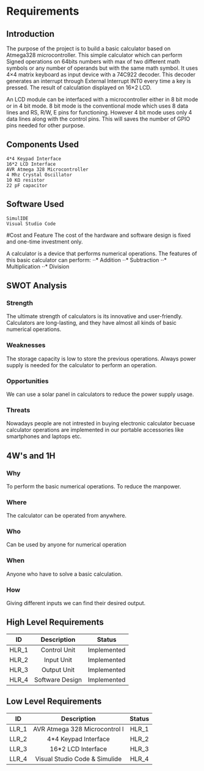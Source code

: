 # Requirements

## Introduction
The purpose of the project is to build a basic calculator based on Atmega328 microcontroller. This simple calculator which can perform Signed operations on 64bits numbers with max of two different math symbols or any number of operands but with the same math symbol. It uses 4×4 matrix keyboard as input device with a 74C922 decoder. This decoder generates an interrupt through External Interrupt INT0 every time a key is pressed. The result of calculation displayed on 16×2 LCD.

An LCD module can be interfaced with a microcontroller either in 8 bit mode or in 4 bit mode. 8 bit mode is the conventional mode which uses 8 data lines and RS, R/W, E pins for functioning. However 4 bit mode uses only 4 data lines along with the control pins. This will saves the number of GPIO pins needed for other purpose.

## Components Used
    4*4 Keypad Interface
    16*2 LCD Interface
    AVR Atmega 328 Microcontroller
    4 Mhz Crystal Oscillator
    10 KΩ resistor
    22 pF capacitor

## Software Used
    SimulIDE
    Visual Studio Code

#Cost and Feature
    The cost of the hardware and software design is fixed and one-time investment only.

A calculator is a device that performs numerical operations. The features of this basic calculator can perform:
    ⋅⋅* Addition
    ⋅⋅* Subtraction
    ⋅⋅* Multiplication
    ⋅⋅* Division


## SWOT Analysis

### Strength
The ultimate strength of calculators is its innovative and user-friendly.
Calculators are long-lasting, and they have almost all kinds of basic numerical operations.

### Weaknesses
The storage capacity is low to store the previous operations.
Always power supply is needed for the calculator to perform an operation.

### Opportunities
We can use a solar panel in calculators to reduce the power supply usage.

### Threats
Nowadays people are not intrested in buying electronic calculator becuase calculator operations are implemented in our portable accessories like smartphones and laptops etc.


## 4W's and 1H

### Why
To perform the basic numerical operations.
To reduce the manpower.
### Where
The calculator can be operated from anywhere.
### Who
Can be used by anyone for numerical operation
### When
Anyone who have to solve a basic calculation.
### How
Giving different inputs we can find their desired output.

## High Level Requirements

|ID | Description|	Status|
|:------:|:-------:|:-------:|
|HLR_1   |	Control Unit|   Implemented|
|HLR_2   |  Input Unit   | Implemented|
|HLR_3   |  Output Unit  | Implemented|
|HLR_4   |  Software Design  | Implemented|

## Low Level Requirements

|ID | Description|	Status|
|:------:|:-------:|:-------:|
|LLR_1   |  AVR Atmega 328 Microcontrol l| HLR_1|  Implemented|
|LLR_2   |  4*4 Keypad Interface    | HLR_2| Implemented|
|LLR_3   |  16*2 LCD Interface  | HLR_3| Implemented|
|LLR_4   |  Visual Studio Code & Simulide   | HLR_4| Implemented|